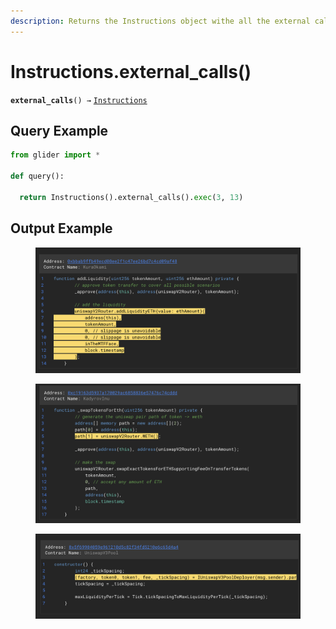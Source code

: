 ```yaml
---
description: Returns the Instructions object withe all the external call instructions.
---
```


# Instructions.external\_calls()

**`external_calls`**`() →` [`Instructions`](./)

## Query Example

```python
from glider import *

def query():
  
  return Instructions().external_calls().exec(3, 13)
```

## Output Example

<figure><img src="../../.gitbook/assets/image (2).png" alt=""><figcaption></figcaption></figure>

<figure><img src="../../.gitbook/assets/image (3).png" alt=""><figcaption></figcaption></figure>

<figure><img src="../../.gitbook/assets/image (4).png" alt=""><figcaption></figcaption></figure>
